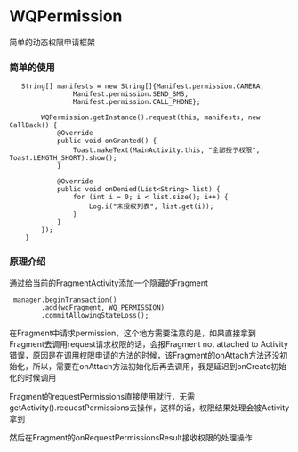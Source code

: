 # WQPermission
简单的动态权限申请框架

### 简单的使用

```
   String[] manifests = new String[]{Manifest.permission.CAMERA,
                Manifest.permission.SEND_SMS,
                Manifest.permission.CALL_PHONE};

        WQPermission.getInstance().request(this, manifests, new CallBack() {
            @Override
            public void onGranted() {
                Toast.makeText(MainActivity.this, "全部授予权限", Toast.LENGTH_SHORT).show();
            }

            @Override
            public void onDenied(List<String> list) {
                for (int i = 0; i < list.size(); i++) {
                    Log.i("未授权列表", list.get(i));
                }
            }
        });
    }
```

### 原理介绍

通过给当前的FragmentActivity添加一个隐藏的Fragment

```
 manager.beginTransaction()
        .add(wqFragment, WQ_PERMISSION)
        .commitAllowingStateLoss();
```

在Fragment中请求permission，这个地方需要注意的是，如果直接拿到Fragment去调用request请求权限的话，会报Fragment not attached to Activity 错误，原因是在调用权限申请的方法的时候，该Fragment的onAttach方法还没初始化，所以，需要在onAttach方法初始化后再去调用，我是延迟到onCreate初始化的时候调用

Fragment的requestPermissions直接使用就行，无需getActivity().requestPermissions去操作，这样的话，权限结果处理会被Activity拿到

然后在Fragment的onRequestPermissionsResult接收权限的处理操作